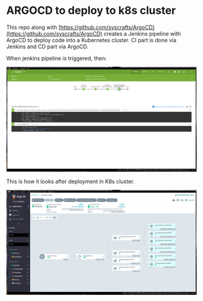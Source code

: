 # ARGOCD to deploy to k8s cluster

This repo along with [https://github.com/syscrafts/ArgoCD](https://github.com/syscrafts/ArgoCD) creates a Jenkins pipeline with ArgoCD to deploy code into a Kubernetes cluster. CI part is done via Jenkins and CD part via ArgoCD.

When jenkins pipeline is triggered, then:

![](images/blueocean.png)

This is how it looks after deployment in K8s cluster.

![](images/argocd.png)
